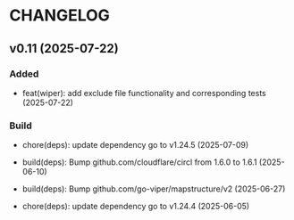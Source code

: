 # CHANGELOG

## v0.11 (2025-07-22)

### Added

- feat(wiper): add exclude file functionality and corresponding tests (2025-07-22)

### Build

- chore(deps): update dependency go to v1.24.5 (2025-07-09)

- build(deps): Bump github.com/cloudflare/circl from 1.6.0 to 1.6.1 (2025-06-10)

- build(deps): Bump github.com/go-viper/mapstructure/v2 (2025-06-27)

- chore(deps): update dependency go to v1.24.4 (2025-06-05)
